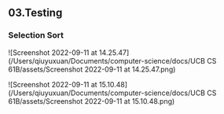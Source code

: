 ## 03.Testing

### Selection Sort

![Screenshot 2022-09-11 at 14.25.47](/Users/qiuyuxuan/Documents/computer-science/docs/UCB CS 61B/assets/Screenshot 2022-09-11 at 14.25.47.png)

![Screenshot 2022-09-11 at 15.10.48](/Users/qiuyuxuan/Documents/computer-science/docs/UCB CS 61B/assets/Screenshot 2022-09-11 at 15.10.48.png)



